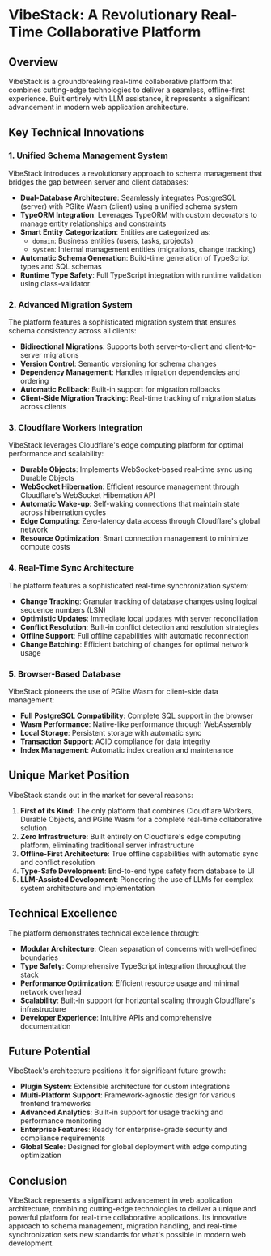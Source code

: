 # VibeStack: A Revolutionary Real-Time Collaborative Platform

## Overview

VibeStack is a groundbreaking real-time collaborative platform that combines cutting-edge technologies to deliver a seamless, offline-first experience. Built entirely with LLM assistance, it represents a significant advancement in modern web application architecture.

## Key Technical Innovations

### 1. Unified Schema Management System

VibeStack introduces a revolutionary approach to schema management that bridges the gap between server and client databases:

- **Dual-Database Architecture**: Seamlessly integrates PostgreSQL (server) with PGlite Wasm (client) using a unified schema system
- **TypeORM Integration**: Leverages TypeORM with custom decorators to manage entity relationships and constraints
- **Smart Entity Categorization**: Entities are categorized as:
  - `domain`: Business entities (users, tasks, projects)
  - `system`: Internal management entities (migrations, change tracking)
- **Automatic Schema Generation**: Build-time generation of TypeScript types and SQL schemas
- **Runtime Type Safety**: Full TypeScript integration with runtime validation using class-validator

### 2. Advanced Migration System

The platform features a sophisticated migration system that ensures schema consistency across all clients:

- **Bidirectional Migrations**: Supports both server-to-client and client-to-server migrations
- **Version Control**: Semantic versioning for schema changes
- **Dependency Management**: Handles migration dependencies and ordering
- **Automatic Rollback**: Built-in support for migration rollbacks
- **Client-Side Migration Tracking**: Real-time tracking of migration status across clients

### 3. Cloudflare Workers Integration

VibeStack leverages Cloudflare's edge computing platform for optimal performance and scalability:

- **Durable Objects**: Implements WebSocket-based real-time sync using Durable Objects
- **WebSocket Hibernation**: Efficient resource management through Cloudflare's WebSocket Hibernation API
- **Automatic Wake-up**: Self-waking connections that maintain state across hibernation cycles
- **Edge Computing**: Zero-latency data access through Cloudflare's global network
- **Resource Optimization**: Smart connection management to minimize compute costs

### 4. Real-Time Sync Architecture

The platform features a sophisticated real-time synchronization system:

- **Change Tracking**: Granular tracking of database changes using logical sequence numbers (LSN)
- **Optimistic Updates**: Immediate local updates with server reconciliation
- **Conflict Resolution**: Built-in conflict detection and resolution strategies
- **Offline Support**: Full offline capabilities with automatic reconnection
- **Change Batching**: Efficient batching of changes for optimal network usage

### 5. Browser-Based Database

VibeStack pioneers the use of PGlite Wasm for client-side data management:

- **Full PostgreSQL Compatibility**: Complete SQL support in the browser
- **Wasm Performance**: Native-like performance through WebAssembly
- **Local Storage**: Persistent storage with automatic sync
- **Transaction Support**: ACID compliance for data integrity
- **Index Management**: Automatic index creation and maintenance

## Unique Market Position

VibeStack stands out in the market for several reasons:

1. **First of its Kind**: The only platform that combines Cloudflare Workers, Durable Objects, and PGlite Wasm for a complete real-time collaborative solution
2. **Zero Infrastructure**: Built entirely on Cloudflare's edge computing platform, eliminating traditional server infrastructure
3. **Offline-First Architecture**: True offline capabilities with automatic sync and conflict resolution
4. **Type-Safe Development**: End-to-end type safety from database to UI
5. **LLM-Assisted Development**: Pioneering the use of LLMs for complex system architecture and implementation

## Technical Excellence

The platform demonstrates technical excellence through:

- **Modular Architecture**: Clean separation of concerns with well-defined boundaries
- **Type Safety**: Comprehensive TypeScript integration throughout the stack
- **Performance Optimization**: Efficient resource usage and minimal network overhead
- **Scalability**: Built-in support for horizontal scaling through Cloudflare's infrastructure
- **Developer Experience**: Intuitive APIs and comprehensive documentation

## Future Potential

VibeStack's architecture positions it for significant future growth:

- **Plugin System**: Extensible architecture for custom integrations
- **Multi-Platform Support**: Framework-agnostic design for various frontend frameworks
- **Advanced Analytics**: Built-in support for usage tracking and performance monitoring
- **Enterprise Features**: Ready for enterprise-grade security and compliance requirements
- **Global Scale**: Designed for global deployment with edge computing optimization

## Conclusion

VibeStack represents a significant advancement in web application architecture, combining cutting-edge technologies to deliver a unique and powerful platform for real-time collaborative applications. Its innovative approach to schema management, migration handling, and real-time synchronization sets new standards for what's possible in modern web development. 